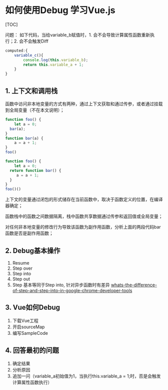 # 如何使用Debug 学习Vue.js

[TOC]


问题： 如下代码，当给variable_b赋值时，1. 会不会导致计算属性函数重新执行；2.  会不会触发Diff

```javascript
computed:{
	variable_c(){
		console.log(this.variable_b);
		return this.variable_a + 1;
	}
}
```



## 1. 上下文和调用栈

函数中访问非本地变量的方式有两种，通过上下文获取和通过传参，或者通过挂载到全局变量（不在本文说明）；

```javascript
function foo() {
	let a = 0;
  bar(a);
}
function bar(a) {
	a = a + 1;
}
foo()
```
```javascript
function foo() {
	let a = 0;
  return function bar() {
     a = a + 1;
  }
}
foo()()
```

上下文的变量通过闭包的形式储存在当前函数中，取决于函数定义的位置，在编译器确定；

函数栈中的函数之间数据隔离，栈中函数共享数据通过传参和返回值或全局变量；

对任何非本地变量的修改行为导致该函数为副作用函数，分析上面的两段代码bar函数是否是副作用函数；



## 2. Debug基本操作

1. Resume
2. Step over
3. Step into
4. Step out
5. Step 基本等同于Step into, 针对异步函数时有差异 [whats-the-difference-of-step-and-step-into-in-google-chrome-developer-tools](https://stackoverflow.com/questions/64429688/whats-the-difference-of-step-and-step-into-in-google-chrome-developer-tools)



## 3. Vue如何Debug

1. 下载Vue工程
2. 开启sourceMap
3. 编写SampleCode

## 4. 回答最初的问题

1. 确定结果
2. 分析原因
3. 追加一问（variable_a初始值为1，当执行this.variable_a = 1;时，否是会触发计算属性函数执行）